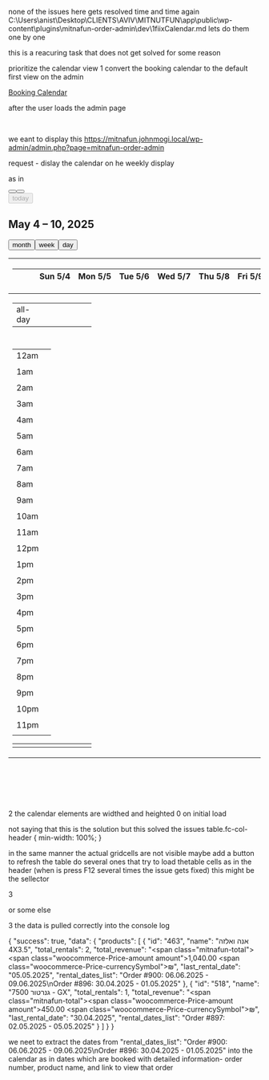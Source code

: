 none of the issues here gets resolved time and time again
C:\Users\anist\Desktop\CLIENTS\AVIV\MITNUTFUN\app\public\wp-content\plugins\mitnafun-order-admin\dev\1fiixCalendar.md
lets do them one by one

this is a reacuring task that does not get solved for some reason

prioritize the calendar view
1 convert the booking calendar to the default first view on the admin

<a href="#mitnafun-tab-calendar" tabindex="-1" class="ui-tabs-anchor" id="ui-id-4">Booking Calendar</a>

after the user loads the admin page
<div class="wp-menu-image dashicons-before dashicons-calendar-alt" aria-hidden="true" bis_skin_checked="1"><br></div>

we eant to display this
https://mitnafun.johnmogi.local/wp-admin/admin.php?page=mitnafun-order-admin

request - dislay the calendar on he weekly display

as in 
<div id="mitnafun-calendar" class="fc fc-media-screen fc-direction-ltr fc-theme-standard" bis_skin_checked="1"><div class="fc-header-toolbar fc-toolbar fc-toolbar-ltr" bis_skin_checked="1"><div class="fc-toolbar-chunk" bis_skin_checked="1"><div class="fc-button-group" bis_skin_checked="1"><button type="button" title="Previous week" aria-pressed="false" class="fc-prev-button fc-button fc-button-primary"><span class="fc-icon fc-icon-chevron-left"></span></button><button type="button" title="Next week" aria-pressed="false" class="fc-next-button fc-button fc-button-primary"><span class="fc-icon fc-icon-chevron-right"></span></button></div><button type="button" title="This week" disabled="" aria-pressed="false" class="fc-today-button fc-button fc-button-primary">today</button></div><div class="fc-toolbar-chunk" bis_skin_checked="1"><h2 class="fc-toolbar-title" id="fc-dom-1">May 4 – 10, 2025</h2></div><div class="fc-toolbar-chunk" bis_skin_checked="1"><div class="fc-button-group" bis_skin_checked="1"><button type="button" title="month view" aria-pressed="false" class="fc-dayGridMonth-button fc-button fc-button-primary">month</button><button type="button" title="week view" aria-pressed="true" class="fc-timeGridWeek-button fc-button fc-button-primary fc-button-active">week</button><button type="button" title="day view" aria-pressed="false" class="fc-timeGridDay-button fc-button fc-button-primary">day</button></div></div></div><div aria-labelledby="fc-dom-1" class="fc-view-harness fc-view-harness-active" style="height: 1083.7px;" bis_skin_checked="1"><div class="fc-timegrid fc-timeGridWeek-view fc-view" bis_skin_checked="1"><table role="grid" class="fc-scrollgrid  fc-scrollgrid-liquid"><thead role="rowgroup"><tr role="presentation" class="fc-scrollgrid-section fc-scrollgrid-section-header "><th role="presentation"><div class="fc-scroller-harness" bis_skin_checked="1"><div class="fc-scroller" style="overflow: hidden;" bis_skin_checked="1"><table role="presentation" class="fc-col-header " style="width: 1461px;"><colgroup><col style="width: 46px;"></colgroup><thead role="presentation"><tr role="row"><th aria-hidden="true" class="fc-timegrid-axis"><div class="fc-timegrid-axis-frame" bis_skin_checked="1"></div></th><th role="columnheader" class="fc-col-header-cell fc-day fc-day-sun fc-day-past" data-date="2025-05-04"><div class="fc-scrollgrid-sync-inner" bis_skin_checked="1"><a class="fc-col-header-cell-cushion " aria-label="May 4, 2025">Sun 5/4</a></div></th><th role="columnheader" class="fc-col-header-cell fc-day fc-day-mon fc-day-past" data-date="2025-05-05"><div class="fc-scrollgrid-sync-inner" bis_skin_checked="1"><a class="fc-col-header-cell-cushion " aria-label="May 5, 2025">Mon 5/5</a></div></th><th role="columnheader" class="fc-col-header-cell fc-day fc-day-tue fc-day-today " data-date="2025-05-06"><div class="fc-scrollgrid-sync-inner" bis_skin_checked="1"><a class="fc-col-header-cell-cushion " aria-label="May 6, 2025">Tue 5/6</a></div></th><th role="columnheader" class="fc-col-header-cell fc-day fc-day-wed fc-day-future" data-date="2025-05-07"><div class="fc-scrollgrid-sync-inner" bis_skin_checked="1"><a class="fc-col-header-cell-cushion " aria-label="May 7, 2025">Wed 5/7</a></div></th><th role="columnheader" class="fc-col-header-cell fc-day fc-day-thu fc-day-future" data-date="2025-05-08"><div class="fc-scrollgrid-sync-inner" bis_skin_checked="1"><a class="fc-col-header-cell-cushion " aria-label="May 8, 2025">Thu 5/8</a></div></th><th role="columnheader" class="fc-col-header-cell fc-day fc-day-fri fc-day-future" data-date="2025-05-09"><div class="fc-scrollgrid-sync-inner" bis_skin_checked="1"><a class="fc-col-header-cell-cushion " aria-label="May 9, 2025">Fri 5/9</a></div></th><th role="columnheader" class="fc-col-header-cell fc-day fc-day-sat fc-day-future" data-date="2025-05-10"><div class="fc-scrollgrid-sync-inner" bis_skin_checked="1"><a class="fc-col-header-cell-cushion " aria-label="May 10, 2025">Sat 5/10</a></div></th></tr></thead></table></div></div></th></tr></thead><tbody role="rowgroup"><tr role="presentation" class="fc-scrollgrid-section fc-scrollgrid-section-body "><td role="presentation"><div class="fc-scroller-harness" bis_skin_checked="1"><div class="fc-scroller" style="overflow: hidden;" bis_skin_checked="1"><div class="fc-daygrid-body fc-daygrid-body-unbalanced fc-daygrid-body-natural" style="width: 1461px;" bis_skin_checked="1"><table role="presentation" class="fc-scrollgrid-sync-table" style="width: 1461px;"><colgroup><col style="width: 46px;"></colgroup><tbody role="presentation"><tr role="row"><td aria-hidden="true" class="fc-timegrid-axis fc-scrollgrid-shrink"><div class="fc-timegrid-axis-frame fc-scrollgrid-shrink-frame fc-timegrid-axis-frame-liquid" bis_skin_checked="1"><span class="fc-timegrid-axis-cushion fc-scrollgrid-shrink-cushion fc-scrollgrid-sync-inner">all-day</span></div></td><td role="gridcell" class="fc-daygrid-day fc-day fc-day-sun fc-day-past" data-date="2025-05-04"><div class="fc-daygrid-day-frame fc-scrollgrid-sync-inner" bis_skin_checked="1"><div class="fc-daygrid-day-events" bis_skin_checked="1"><div class="fc-daygrid-day-bottom" style="margin-top: 0px;" bis_skin_checked="1"></div></div><div class="fc-daygrid-day-bg" bis_skin_checked="1"></div></div></td><td role="gridcell" class="fc-daygrid-day fc-day fc-day-mon fc-day-past" data-date="2025-05-05"><div class="fc-daygrid-day-frame fc-scrollgrid-sync-inner" bis_skin_checked="1"><div class="fc-daygrid-day-events" bis_skin_checked="1"><div class="fc-daygrid-day-bottom" style="margin-top: 0px;" bis_skin_checked="1"></div></div><div class="fc-daygrid-day-bg" bis_skin_checked="1"></div></div></td><td role="gridcell" class="fc-daygrid-day fc-day fc-day-tue fc-day-today " data-date="2025-05-06"><div class="fc-daygrid-day-frame fc-scrollgrid-sync-inner" bis_skin_checked="1"><div class="fc-daygrid-day-events" bis_skin_checked="1"><div class="fc-daygrid-day-bottom" style="margin-top: 0px;" bis_skin_checked="1"></div></div><div class="fc-daygrid-day-bg" bis_skin_checked="1"></div></div></td><td role="gridcell" class="fc-daygrid-day fc-day fc-day-wed fc-day-future" data-date="2025-05-07"><div class="fc-daygrid-day-frame fc-scrollgrid-sync-inner" bis_skin_checked="1"><div class="fc-daygrid-day-events" bis_skin_checked="1"><div class="fc-daygrid-day-bottom" style="margin-top: 0px;" bis_skin_checked="1"></div></div><div class="fc-daygrid-day-bg" bis_skin_checked="1"></div></div></td><td role="gridcell" class="fc-daygrid-day fc-day fc-day-thu fc-day-future" data-date="2025-05-08"><div class="fc-daygrid-day-frame fc-scrollgrid-sync-inner" bis_skin_checked="1"><div class="fc-daygrid-day-events" bis_skin_checked="1"><div class="fc-daygrid-day-bottom" style="margin-top: 0px;" bis_skin_checked="1"></div></div><div class="fc-daygrid-day-bg" bis_skin_checked="1"></div></div></td><td role="gridcell" class="fc-daygrid-day fc-day fc-day-fri fc-day-future" data-date="2025-05-09"><div class="fc-daygrid-day-frame fc-scrollgrid-sync-inner" bis_skin_checked="1"><div class="fc-daygrid-day-events" bis_skin_checked="1"><div class="fc-daygrid-day-bottom" style="margin-top: 0px;" bis_skin_checked="1"></div></div><div class="fc-daygrid-day-bg" bis_skin_checked="1"></div></div></td><td role="gridcell" class="fc-daygrid-day fc-day fc-day-sat fc-day-future" data-date="2025-05-10"><div class="fc-daygrid-day-frame fc-scrollgrid-sync-inner" bis_skin_checked="1"><div class="fc-daygrid-day-events" bis_skin_checked="1"><div class="fc-daygrid-day-bottom" style="margin-top: 0px;" bis_skin_checked="1"></div></div><div class="fc-daygrid-day-bg" bis_skin_checked="1"></div></div></td></tr></tbody></table></div></div></div></td></tr><tr role="presentation" class="fc-scrollgrid-section"><td class="fc-timegrid-divider fc-cell-shaded"></td></tr><tr role="presentation" class="fc-scrollgrid-section fc-scrollgrid-section-body  fc-scrollgrid-section-liquid"><td role="presentation"><div class="fc-scroller-harness fc-scroller-harness-liquid" bis_skin_checked="1"><div class="fc-scroller fc-scroller-liquid-absolute" style="overflow: hidden auto;" bis_skin_checked="1"><div class="fc-timegrid-body" style="width: 1461px;" bis_skin_checked="1"><div class="fc-timegrid-slots" bis_skin_checked="1"><table aria-hidden="true" class="" style="width: 1461px;"><colgroup><col style="width: 46px;"></colgroup><tbody><tr><td class="fc-timegrid-slot fc-timegrid-slot-label fc-scrollgrid-shrink" data-time="00:00:00"><div class="fc-timegrid-slot-label-frame fc-scrollgrid-shrink-frame" bis_skin_checked="1"><div class="fc-timegrid-slot-label-cushion fc-scrollgrid-shrink-cushion" bis_skin_checked="1">12am</div></div></td><td class="fc-timegrid-slot fc-timegrid-slot-lane " data-time="00:00:00"></td></tr><tr><td class="fc-timegrid-slot fc-timegrid-slot-label fc-timegrid-slot-minor" data-time="00:30:00"></td><td class="fc-timegrid-slot fc-timegrid-slot-lane fc-timegrid-slot-minor" data-time="00:30:00"></td></tr><tr><td class="fc-timegrid-slot fc-timegrid-slot-label fc-scrollgrid-shrink" data-time="01:00:00"><div class="fc-timegrid-slot-label-frame fc-scrollgrid-shrink-frame" bis_skin_checked="1"><div class="fc-timegrid-slot-label-cushion fc-scrollgrid-shrink-cushion" bis_skin_checked="1">1am</div></div></td><td class="fc-timegrid-slot fc-timegrid-slot-lane " data-time="01:00:00"></td></tr><tr><td class="fc-timegrid-slot fc-timegrid-slot-label fc-timegrid-slot-minor" data-time="01:30:00"></td><td class="fc-timegrid-slot fc-timegrid-slot-lane fc-timegrid-slot-minor" data-time="01:30:00"></td></tr><tr><td class="fc-timegrid-slot fc-timegrid-slot-label fc-scrollgrid-shrink" data-time="02:00:00"><div class="fc-timegrid-slot-label-frame fc-scrollgrid-shrink-frame" bis_skin_checked="1"><div class="fc-timegrid-slot-label-cushion fc-scrollgrid-shrink-cushion" bis_skin_checked="1">2am</div></div></td><td class="fc-timegrid-slot fc-timegrid-slot-lane " data-time="02:00:00"></td></tr><tr><td class="fc-timegrid-slot fc-timegrid-slot-label fc-timegrid-slot-minor" data-time="02:30:00"></td><td class="fc-timegrid-slot fc-timegrid-slot-lane fc-timegrid-slot-minor" data-time="02:30:00"></td></tr><tr><td class="fc-timegrid-slot fc-timegrid-slot-label fc-scrollgrid-shrink" data-time="03:00:00"><div class="fc-timegrid-slot-label-frame fc-scrollgrid-shrink-frame" bis_skin_checked="1"><div class="fc-timegrid-slot-label-cushion fc-scrollgrid-shrink-cushion" bis_skin_checked="1">3am</div></div></td><td class="fc-timegrid-slot fc-timegrid-slot-lane " data-time="03:00:00"></td></tr><tr><td class="fc-timegrid-slot fc-timegrid-slot-label fc-timegrid-slot-minor" data-time="03:30:00"></td><td class="fc-timegrid-slot fc-timegrid-slot-lane fc-timegrid-slot-minor" data-time="03:30:00"></td></tr><tr><td class="fc-timegrid-slot fc-timegrid-slot-label fc-scrollgrid-shrink" data-time="04:00:00"><div class="fc-timegrid-slot-label-frame fc-scrollgrid-shrink-frame" bis_skin_checked="1"><div class="fc-timegrid-slot-label-cushion fc-scrollgrid-shrink-cushion" bis_skin_checked="1">4am</div></div></td><td class="fc-timegrid-slot fc-timegrid-slot-lane " data-time="04:00:00"></td></tr><tr><td class="fc-timegrid-slot fc-timegrid-slot-label fc-timegrid-slot-minor" data-time="04:30:00"></td><td class="fc-timegrid-slot fc-timegrid-slot-lane fc-timegrid-slot-minor" data-time="04:30:00"></td></tr><tr><td class="fc-timegrid-slot fc-timegrid-slot-label fc-scrollgrid-shrink" data-time="05:00:00"><div class="fc-timegrid-slot-label-frame fc-scrollgrid-shrink-frame" bis_skin_checked="1"><div class="fc-timegrid-slot-label-cushion fc-scrollgrid-shrink-cushion" bis_skin_checked="1">5am</div></div></td><td class="fc-timegrid-slot fc-timegrid-slot-lane " data-time="05:00:00"></td></tr><tr><td class="fc-timegrid-slot fc-timegrid-slot-label fc-timegrid-slot-minor" data-time="05:30:00"></td><td class="fc-timegrid-slot fc-timegrid-slot-lane fc-timegrid-slot-minor" data-time="05:30:00"></td></tr><tr><td class="fc-timegrid-slot fc-timegrid-slot-label fc-scrollgrid-shrink" data-time="06:00:00"><div class="fc-timegrid-slot-label-frame fc-scrollgrid-shrink-frame" bis_skin_checked="1"><div class="fc-timegrid-slot-label-cushion fc-scrollgrid-shrink-cushion" bis_skin_checked="1">6am</div></div></td><td class="fc-timegrid-slot fc-timegrid-slot-lane " data-time="06:00:00"></td></tr><tr><td class="fc-timegrid-slot fc-timegrid-slot-label fc-timegrid-slot-minor" data-time="06:30:00"></td><td class="fc-timegrid-slot fc-timegrid-slot-lane fc-timegrid-slot-minor" data-time="06:30:00"></td></tr><tr><td class="fc-timegrid-slot fc-timegrid-slot-label fc-scrollgrid-shrink" data-time="07:00:00"><div class="fc-timegrid-slot-label-frame fc-scrollgrid-shrink-frame" bis_skin_checked="1"><div class="fc-timegrid-slot-label-cushion fc-scrollgrid-shrink-cushion" bis_skin_checked="1">7am</div></div></td><td class="fc-timegrid-slot fc-timegrid-slot-lane " data-time="07:00:00"></td></tr><tr><td class="fc-timegrid-slot fc-timegrid-slot-label fc-timegrid-slot-minor" data-time="07:30:00"></td><td class="fc-timegrid-slot fc-timegrid-slot-lane fc-timegrid-slot-minor" data-time="07:30:00"></td></tr><tr><td class="fc-timegrid-slot fc-timegrid-slot-label fc-scrollgrid-shrink" data-time="08:00:00"><div class="fc-timegrid-slot-label-frame fc-scrollgrid-shrink-frame" bis_skin_checked="1"><div class="fc-timegrid-slot-label-cushion fc-scrollgrid-shrink-cushion" bis_skin_checked="1">8am</div></div></td><td class="fc-timegrid-slot fc-timegrid-slot-lane " data-time="08:00:00"></td></tr><tr><td class="fc-timegrid-slot fc-timegrid-slot-label fc-timegrid-slot-minor" data-time="08:30:00"></td><td class="fc-timegrid-slot fc-timegrid-slot-lane fc-timegrid-slot-minor" data-time="08:30:00"></td></tr><tr><td class="fc-timegrid-slot fc-timegrid-slot-label fc-scrollgrid-shrink" data-time="09:00:00"><div class="fc-timegrid-slot-label-frame fc-scrollgrid-shrink-frame" bis_skin_checked="1"><div class="fc-timegrid-slot-label-cushion fc-scrollgrid-shrink-cushion" bis_skin_checked="1">9am</div></div></td><td class="fc-timegrid-slot fc-timegrid-slot-lane " data-time="09:00:00"></td></tr><tr><td class="fc-timegrid-slot fc-timegrid-slot-label fc-timegrid-slot-minor" data-time="09:30:00"></td><td class="fc-timegrid-slot fc-timegrid-slot-lane fc-timegrid-slot-minor" data-time="09:30:00"></td></tr><tr><td class="fc-timegrid-slot fc-timegrid-slot-label fc-scrollgrid-shrink" data-time="10:00:00"><div class="fc-timegrid-slot-label-frame fc-scrollgrid-shrink-frame" bis_skin_checked="1"><div class="fc-timegrid-slot-label-cushion fc-scrollgrid-shrink-cushion" bis_skin_checked="1">10am</div></div></td><td class="fc-timegrid-slot fc-timegrid-slot-lane " data-time="10:00:00"></td></tr><tr><td class="fc-timegrid-slot fc-timegrid-slot-label fc-timegrid-slot-minor" data-time="10:30:00"></td><td class="fc-timegrid-slot fc-timegrid-slot-lane fc-timegrid-slot-minor" data-time="10:30:00"></td></tr><tr><td class="fc-timegrid-slot fc-timegrid-slot-label fc-scrollgrid-shrink" data-time="11:00:00"><div class="fc-timegrid-slot-label-frame fc-scrollgrid-shrink-frame" bis_skin_checked="1"><div class="fc-timegrid-slot-label-cushion fc-scrollgrid-shrink-cushion" bis_skin_checked="1">11am</div></div></td><td class="fc-timegrid-slot fc-timegrid-slot-lane " data-time="11:00:00"></td></tr><tr><td class="fc-timegrid-slot fc-timegrid-slot-label fc-timegrid-slot-minor" data-time="11:30:00"></td><td class="fc-timegrid-slot fc-timegrid-slot-lane fc-timegrid-slot-minor" data-time="11:30:00"></td></tr><tr><td class="fc-timegrid-slot fc-timegrid-slot-label fc-scrollgrid-shrink" data-time="12:00:00"><div class="fc-timegrid-slot-label-frame fc-scrollgrid-shrink-frame" bis_skin_checked="1"><div class="fc-timegrid-slot-label-cushion fc-scrollgrid-shrink-cushion" bis_skin_checked="1">12pm</div></div></td><td class="fc-timegrid-slot fc-timegrid-slot-lane " data-time="12:00:00"></td></tr><tr><td class="fc-timegrid-slot fc-timegrid-slot-label fc-timegrid-slot-minor" data-time="12:30:00"></td><td class="fc-timegrid-slot fc-timegrid-slot-lane fc-timegrid-slot-minor" data-time="12:30:00"></td></tr><tr><td class="fc-timegrid-slot fc-timegrid-slot-label fc-scrollgrid-shrink" data-time="13:00:00"><div class="fc-timegrid-slot-label-frame fc-scrollgrid-shrink-frame" bis_skin_checked="1"><div class="fc-timegrid-slot-label-cushion fc-scrollgrid-shrink-cushion" bis_skin_checked="1">1pm</div></div></td><td class="fc-timegrid-slot fc-timegrid-slot-lane " data-time="13:00:00"></td></tr><tr><td class="fc-timegrid-slot fc-timegrid-slot-label fc-timegrid-slot-minor" data-time="13:30:00"></td><td class="fc-timegrid-slot fc-timegrid-slot-lane fc-timegrid-slot-minor" data-time="13:30:00"></td></tr><tr><td class="fc-timegrid-slot fc-timegrid-slot-label fc-scrollgrid-shrink" data-time="14:00:00"><div class="fc-timegrid-slot-label-frame fc-scrollgrid-shrink-frame" bis_skin_checked="1"><div class="fc-timegrid-slot-label-cushion fc-scrollgrid-shrink-cushion" bis_skin_checked="1">2pm</div></div></td><td class="fc-timegrid-slot fc-timegrid-slot-lane " data-time="14:00:00"></td></tr><tr><td class="fc-timegrid-slot fc-timegrid-slot-label fc-timegrid-slot-minor" data-time="14:30:00"></td><td class="fc-timegrid-slot fc-timegrid-slot-lane fc-timegrid-slot-minor" data-time="14:30:00"></td></tr><tr><td class="fc-timegrid-slot fc-timegrid-slot-label fc-scrollgrid-shrink" data-time="15:00:00"><div class="fc-timegrid-slot-label-frame fc-scrollgrid-shrink-frame" bis_skin_checked="1"><div class="fc-timegrid-slot-label-cushion fc-scrollgrid-shrink-cushion" bis_skin_checked="1">3pm</div></div></td><td class="fc-timegrid-slot fc-timegrid-slot-lane " data-time="15:00:00"></td></tr><tr><td class="fc-timegrid-slot fc-timegrid-slot-label fc-timegrid-slot-minor" data-time="15:30:00"></td><td class="fc-timegrid-slot fc-timegrid-slot-lane fc-timegrid-slot-minor" data-time="15:30:00"></td></tr><tr><td class="fc-timegrid-slot fc-timegrid-slot-label fc-scrollgrid-shrink" data-time="16:00:00"><div class="fc-timegrid-slot-label-frame fc-scrollgrid-shrink-frame" bis_skin_checked="1"><div class="fc-timegrid-slot-label-cushion fc-scrollgrid-shrink-cushion" bis_skin_checked="1">4pm</div></div></td><td class="fc-timegrid-slot fc-timegrid-slot-lane " data-time="16:00:00"></td></tr><tr><td class="fc-timegrid-slot fc-timegrid-slot-label fc-timegrid-slot-minor" data-time="16:30:00"></td><td class="fc-timegrid-slot fc-timegrid-slot-lane fc-timegrid-slot-minor" data-time="16:30:00"></td></tr><tr><td class="fc-timegrid-slot fc-timegrid-slot-label fc-scrollgrid-shrink" data-time="17:00:00"><div class="fc-timegrid-slot-label-frame fc-scrollgrid-shrink-frame" bis_skin_checked="1"><div class="fc-timegrid-slot-label-cushion fc-scrollgrid-shrink-cushion" bis_skin_checked="1">5pm</div></div></td><td class="fc-timegrid-slot fc-timegrid-slot-lane " data-time="17:00:00"></td></tr><tr><td class="fc-timegrid-slot fc-timegrid-slot-label fc-timegrid-slot-minor" data-time="17:30:00"></td><td class="fc-timegrid-slot fc-timegrid-slot-lane fc-timegrid-slot-minor" data-time="17:30:00"></td></tr><tr><td class="fc-timegrid-slot fc-timegrid-slot-label fc-scrollgrid-shrink" data-time="18:00:00"><div class="fc-timegrid-slot-label-frame fc-scrollgrid-shrink-frame" bis_skin_checked="1"><div class="fc-timegrid-slot-label-cushion fc-scrollgrid-shrink-cushion" bis_skin_checked="1">6pm</div></div></td><td class="fc-timegrid-slot fc-timegrid-slot-lane " data-time="18:00:00"></td></tr><tr><td class="fc-timegrid-slot fc-timegrid-slot-label fc-timegrid-slot-minor" data-time="18:30:00"></td><td class="fc-timegrid-slot fc-timegrid-slot-lane fc-timegrid-slot-minor" data-time="18:30:00"></td></tr><tr><td class="fc-timegrid-slot fc-timegrid-slot-label fc-scrollgrid-shrink" data-time="19:00:00"><div class="fc-timegrid-slot-label-frame fc-scrollgrid-shrink-frame" bis_skin_checked="1"><div class="fc-timegrid-slot-label-cushion fc-scrollgrid-shrink-cushion" bis_skin_checked="1">7pm</div></div></td><td class="fc-timegrid-slot fc-timegrid-slot-lane " data-time="19:00:00"></td></tr><tr><td class="fc-timegrid-slot fc-timegrid-slot-label fc-timegrid-slot-minor" data-time="19:30:00"></td><td class="fc-timegrid-slot fc-timegrid-slot-lane fc-timegrid-slot-minor" data-time="19:30:00"></td></tr><tr><td class="fc-timegrid-slot fc-timegrid-slot-label fc-scrollgrid-shrink" data-time="20:00:00"><div class="fc-timegrid-slot-label-frame fc-scrollgrid-shrink-frame" bis_skin_checked="1"><div class="fc-timegrid-slot-label-cushion fc-scrollgrid-shrink-cushion" bis_skin_checked="1">8pm</div></div></td><td class="fc-timegrid-slot fc-timegrid-slot-lane " data-time="20:00:00"></td></tr><tr><td class="fc-timegrid-slot fc-timegrid-slot-label fc-timegrid-slot-minor" data-time="20:30:00"></td><td class="fc-timegrid-slot fc-timegrid-slot-lane fc-timegrid-slot-minor" data-time="20:30:00"></td></tr><tr><td class="fc-timegrid-slot fc-timegrid-slot-label fc-scrollgrid-shrink" data-time="21:00:00"><div class="fc-timegrid-slot-label-frame fc-scrollgrid-shrink-frame" bis_skin_checked="1"><div class="fc-timegrid-slot-label-cushion fc-scrollgrid-shrink-cushion" bis_skin_checked="1">9pm</div></div></td><td class="fc-timegrid-slot fc-timegrid-slot-lane " data-time="21:00:00"></td></tr><tr><td class="fc-timegrid-slot fc-timegrid-slot-label fc-timegrid-slot-minor" data-time="21:30:00"></td><td class="fc-timegrid-slot fc-timegrid-slot-lane fc-timegrid-slot-minor" data-time="21:30:00"></td></tr><tr><td class="fc-timegrid-slot fc-timegrid-slot-label fc-scrollgrid-shrink" data-time="22:00:00"><div class="fc-timegrid-slot-label-frame fc-scrollgrid-shrink-frame" bis_skin_checked="1"><div class="fc-timegrid-slot-label-cushion fc-scrollgrid-shrink-cushion" bis_skin_checked="1">10pm</div></div></td><td class="fc-timegrid-slot fc-timegrid-slot-lane " data-time="22:00:00"></td></tr><tr><td class="fc-timegrid-slot fc-timegrid-slot-label fc-timegrid-slot-minor" data-time="22:30:00"></td><td class="fc-timegrid-slot fc-timegrid-slot-lane fc-timegrid-slot-minor" data-time="22:30:00"></td></tr><tr><td class="fc-timegrid-slot fc-timegrid-slot-label fc-scrollgrid-shrink" data-time="23:00:00"><div class="fc-timegrid-slot-label-frame fc-scrollgrid-shrink-frame" bis_skin_checked="1"><div class="fc-timegrid-slot-label-cushion fc-scrollgrid-shrink-cushion" bis_skin_checked="1">11pm</div></div></td><td class="fc-timegrid-slot fc-timegrid-slot-lane " data-time="23:00:00"></td></tr><tr><td class="fc-timegrid-slot fc-timegrid-slot-label fc-timegrid-slot-minor" data-time="23:30:00"></td><td class="fc-timegrid-slot fc-timegrid-slot-lane fc-timegrid-slot-minor" data-time="23:30:00"></td></tr></tbody></table></div><div class="fc-timegrid-cols" bis_skin_checked="1"><table role="presentation" style="width: 1461px;"><colgroup><col style="width: 46px;"></colgroup><tbody role="presentation"><tr role="row"><td aria-hidden="true" class="fc-timegrid-col fc-timegrid-axis"><div class="fc-timegrid-col-frame" bis_skin_checked="1"><div class="fc-timegrid-now-indicator-container" bis_skin_checked="1"></div></div></td><td role="gridcell" class="fc-timegrid-col fc-day fc-day-sun fc-day-past" data-date="2025-05-04"><div class="fc-timegrid-col-frame" bis_skin_checked="1"><div class="fc-timegrid-col-bg" bis_skin_checked="1"></div><div class="fc-timegrid-col-events" bis_skin_checked="1"></div><div class="fc-timegrid-col-events" bis_skin_checked="1"></div><div class="fc-timegrid-now-indicator-container" bis_skin_checked="1"></div></div></td><td role="gridcell" class="fc-timegrid-col fc-day fc-day-mon fc-day-past" data-date="2025-05-05"><div class="fc-timegrid-col-frame" bis_skin_checked="1"><div class="fc-timegrid-col-bg" bis_skin_checked="1"></div><div class="fc-timegrid-col-events" bis_skin_checked="1"></div><div class="fc-timegrid-col-events" bis_skin_checked="1"></div><div class="fc-timegrid-now-indicator-container" bis_skin_checked="1"></div></div></td><td role="gridcell" class="fc-timegrid-col fc-day fc-day-tue fc-day-today " data-date="2025-05-06"><div class="fc-timegrid-col-frame" bis_skin_checked="1"><div class="fc-timegrid-col-bg" bis_skin_checked="1"></div><div class="fc-timegrid-col-events" bis_skin_checked="1"></div><div class="fc-timegrid-col-events" bis_skin_checked="1"></div><div class="fc-timegrid-now-indicator-container" bis_skin_checked="1"></div></div></td><td role="gridcell" class="fc-timegrid-col fc-day fc-day-wed fc-day-future" data-date="2025-05-07"><div class="fc-timegrid-col-frame" bis_skin_checked="1"><div class="fc-timegrid-col-bg" bis_skin_checked="1"></div><div class="fc-timegrid-col-events" bis_skin_checked="1"></div><div class="fc-timegrid-col-events" bis_skin_checked="1"></div><div class="fc-timegrid-now-indicator-container" bis_skin_checked="1"></div></div></td><td role="gridcell" class="fc-timegrid-col fc-day fc-day-thu fc-day-future" data-date="2025-05-08"><div class="fc-timegrid-col-frame" bis_skin_checked="1"><div class="fc-timegrid-col-bg" bis_skin_checked="1"></div><div class="fc-timegrid-col-events" bis_skin_checked="1"></div><div class="fc-timegrid-col-events" bis_skin_checked="1"></div><div class="fc-timegrid-now-indicator-container" bis_skin_checked="1"></div></div></td><td role="gridcell" class="fc-timegrid-col fc-day fc-day-fri fc-day-future" data-date="2025-05-09"><div class="fc-timegrid-col-frame" bis_skin_checked="1"><div class="fc-timegrid-col-bg" bis_skin_checked="1"></div><div class="fc-timegrid-col-events" bis_skin_checked="1"></div><div class="fc-timegrid-col-events" bis_skin_checked="1"></div><div class="fc-timegrid-now-indicator-container" bis_skin_checked="1"></div></div></td><td role="gridcell" class="fc-timegrid-col fc-day fc-day-sat fc-day-future" data-date="2025-05-10"><div class="fc-timegrid-col-frame" bis_skin_checked="1"><div class="fc-timegrid-col-bg" bis_skin_checked="1"></div><div class="fc-timegrid-col-events" bis_skin_checked="1"></div><div class="fc-timegrid-col-events" bis_skin_checked="1"></div><div class="fc-timegrid-now-indicator-container" bis_skin_checked="1"></div></div></td></tr></tbody></table></div></div></div></div></td></tr></tbody></table></div></div></div>

2 the calendar elements are widthed and heighted 0 on initial load

not saying that this is the solution but this solved the issues
table.fc-col-header {
    min-width: 100%;
}

in the same manner the actual gridcells are not visible
maybe add a button to refresh the table do several ones that try to load thetable cells as in the header
(when is press F12 several times the issue gets fixed)
this might be the sellector
<td role="gridcell" class="fc-daygrid-day fc-day fc-day-sat fc-day-past" data-date="2025-05-03" aria-labelledby="fc-dom-14"><div class="fc-daygrid-day-frame fc-scrollgrid-sync-inner" bis_skin_checked="1"><div class="fc-daygrid-day-top" bis_skin_checked="1"><a id="fc-dom-14" class="fc-daygrid-day-number" aria-label="May 3, 2025">3</a></div><div class="fc-daygrid-day-events" bis_skin_checked="1"><div class="fc-daygrid-day-bottom" style="margin-top: 0px;" bis_skin_checked="1"></div></div><div class="fc-daygrid-day-bg" bis_skin_checked="1"></div></div></td>

or some else

3 the data is pulled correctly into the console log

{
    "success": true,
    "data": {
        "products": [
            {
                "id": "463",
                "name": "אנה ואלזה 4X3.5",
                "total_rentals": 2,
                "total_revenue": "<span class=\"mitnafun-total\"><span class=\"woocommerce-Price-amount amount\"><bdi>1,040.00&nbsp;<span class=\"woocommerce-Price-currencySymbol\">&#8362;</span></bdi></span></span>",
                "last_rental_date": "05.05.2025",
                "rental_dates_list": "Order #900: 06.06.2025 - 09.06.2025\nOrder #896: 30.04.2025 - 01.05.2025"
            },
            {
                "id": "518",
                "name": "גנרטור 7500 - GX",
                "total_rentals": 1,
                "total_revenue": "<span class=\"mitnafun-total\"><span class=\"woocommerce-Price-amount amount\"><bdi>450.00&nbsp;<span class=\"woocommerce-Price-currencySymbol\">&#8362;</span></bdi></span></span>",
                "last_rental_date": "30.04.2025",
                "rental_dates_list": "Order #897: 02.05.2025 - 05.05.2025"
            }
        ]
    }
}

we neet to extract the dates from
                "rental_dates_list": "Order #900: 06.06.2025 - 09.06.2025\nOrder #896: 30.04.2025 - 01.05.2025"
into the calendar as in dates which are booked with detailed information- order number, product name, and link to view that order
